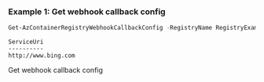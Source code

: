 ### Example 1: Get webhook callback config 
```powershell
Get-AzContainerRegistryWebhookCallbackConfig -RegistryName RegistryExample -ResourceGroupName MyResourceGroup -WebhookName webhook001
```

```output
ServiceUri
----------
http://www.bing.com
```

Get webhook callback config 

